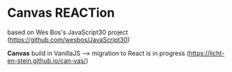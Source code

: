 # Canvas REACTion

based on Wes Bos's JavaScript30 project (https://github.com/wesbos/JavaScript30)

**Canvas**
build in VanillaJS --> migration to React is in progress
(https://licht-en-stein.github.io/can-vas/)
